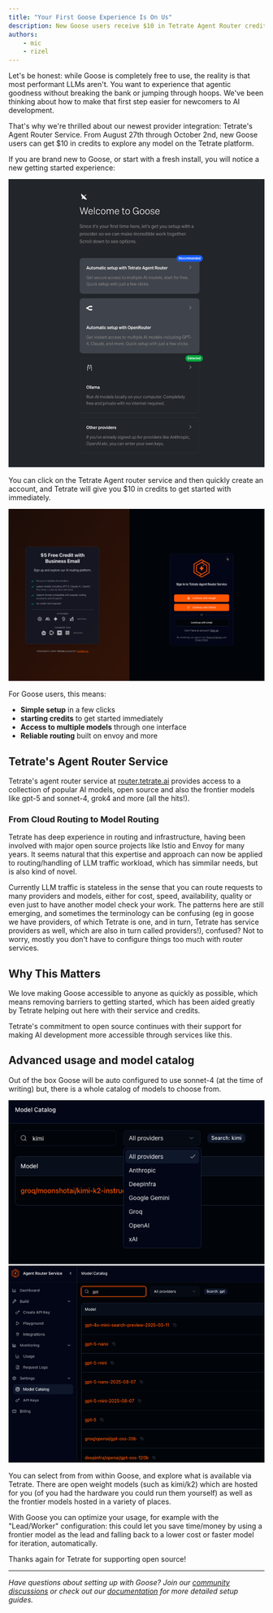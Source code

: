 ```yaml
---
title: "Your First Goose Experience Is On Us"
description: New Goose users receive $10 in Tetrate Agent Router credits for instant access to multiple models including GPT-5 and Sonnet-4.
authors: 
    - mic
    - rizel
---
```


Let's be honest: while Goose is completely free to use, the reality is that most performant LLMs aren't. You want to experience that agentic goodness without breaking the bank or jumping through hoops. We've been thinking about how to make that first step easier for newcomers to AI development.

That's why we're thrilled about our newest provider integration: Tetrate's Agent Router Service. From August 27th through October 2nd, new Goose users can get $10 in credits to explore any model on the Tetrate platform.

<!--truncate-->

If you are brand new to Goose, or start with a fresh install, you will notice a new getting started experience: 

![fresh install](welcome.png)

You can click on the Tetrate Agent router service and then quickly create an account, and Tetrate will give you $10 in credits to get started with immediately. 

![startup](startup.png)

For Goose users, this means:
- **Simple setup** in a few clicks
- **starting credits** to get started immediately
- **Access to multiple models** through one interface
- **Reliable routing** built on envoy and more


## Tetrate's Agent Router Service

Tetrate's agent router service at [router.tetrate.ai](https://router.tetrate.ai/) provides access to a collection of popular AI models, open source and also the frontier models like gpt-5 and sonnet-4, grok4 and more (all the hits!). 

### From Cloud Routing to Model Routing

Tetrate has deep experience in routing and infrastructure, having been involved with major open source projects like Istio and Envoy for many years. It seems natural that this expertise and approach can now be applied to routing/handling of LLM traffic workload, which has simmilar needs, but is also kind of novel. 

Currently LLM traffic is stateless in the sense that you can route requests to many providers and models, either for cost, speed, availability, quality or even just to have another model check your work. The patterns here are still emerging, and sometimes the terminology can be confusing (eg in goose we have providers, of which Tetrate is one, and in turn, Tetrate has service providers as well, which are also in turn called providers!), confused? Not to worry, mostly you don't have to configure things too much with router services. 

## Why This Matters

We love making Goose accessible to anyone as quickly as possible, which means removing barriers to getting started, which has been aided greatly by Tetrate helping out here with their service and credits. 

Tetrate's commitment to open source continues with their support for making AI development more accessible through services like this.

## Advanced usage and model catalog

Out of the box Goose will be auto configured to use sonnet-4 (at the time of writing) but, there is a whole catalog of models to choose from. 

![providers](providers.png)
![gpt5](gpt5.png)

You can select from from within Goose, and explore what is available via Tetrate. There are open weight models (such as kimi/k2) which are hosted for you (of you had the hardware you could run them yourself) as well as the frontier models hosted in a variety of places. 

With Goose you can optimize your usage, for example with the "Lead/Worker" configuration: this could let you save time/money by using a frontier model as the lead and falling back to a lower cost or faster model for iteration, automatically.

Thanks again for Tetrate for supporting open source!

---

*Have questions about setting up with Goose? Join our [community discussions](https://github.com/block/goose/discussions) or check out our [documentation](https://block.github.io/goose/docs/) for more detailed setup guides.*

<head>
  <meta property="og:title" content="Your First Goose Experience Is On Us" />
  <meta property="og:type" content="article" />
  <meta property="og:url" content="https://block.github.io/goose/blog/2025/08/25/get-started-for-free-with-tetrate" />
  <meta property="og:description" content="New Goose users receive $10 in Tetrate Agent Router credits for instant access to multiple models including GPT-5 and Sonnet-4." />
  <meta name="twitter:card" content="summary_large_image" />
  <meta property="twitter:domain" content="block.github.io/goose" />
  <meta name="twitter:title" content="Your First Goose Experience Is On Us" />
  <meta name="twitter:description" content="New Goose users receive $10 in Tetrate Agent Router credits for instant access to multiple models including GPT-5 and Sonnet-4" />
</head>

